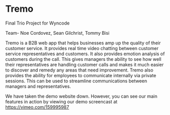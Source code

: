 
# Tremo

Final Trio Project for Wyncode

Team- Noe Cordovez, Sean Gilchrist, Tommy Bisi

Tremo is a B2B web app that helps businesses amp up the quality of their customer service. It provides real time video chatting between customer service representatives and customers. It also provides emotion analysis of customers during the call. This gives managers the ability to see how well their representatives are handling customer calls and makes it much easier to discover and remedy any areas that need improvement. Tremo also provides the ability for employees to communicate internally via private sessions. This can be used to streamline communications between managers and representatives.

We have taken the demo website down. However, you can see our main features in action by viewing our demo screencast at https://vimeo.com/159995987
